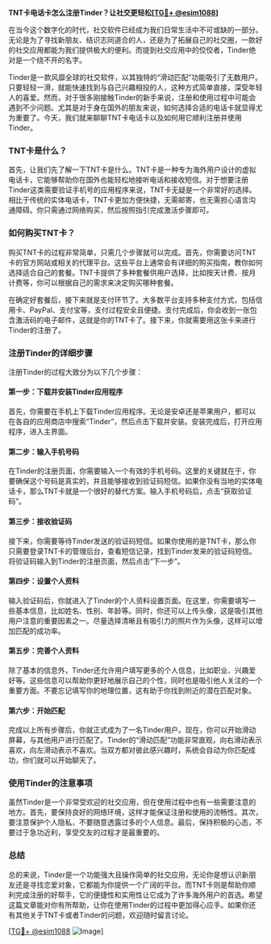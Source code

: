 **TNT卡电话卡怎么注册Tinder？让社交更轻松[[TG💪+ @esim1088](https://t.me/s/esim1088)]**

在当今这个数字化的时代，社交软件已经成为我们日常生活中不可或缺的一部分。无论是为了寻找新朋友、结识志同道合的人，还是为了拓展自己的社交圈，一款好的社交应用都能为我们提供极大的便利。而提到社交应用中的佼佼者，Tinder绝对是一个绕不开的名字。

Tinder是一款风靡全球的社交软件，以其独特的“滑动匹配”功能吸引了无数用户。只要轻轻一滑，就能快速找到与自己兴趣相投的人，这种方式简单直接，深受年轻人的喜爱。然而，对于很多刚接触Tinder的新手来说，注册和使用过程中可能会遇到不少问题。尤其是对于身在国外的朋友来说，如何选择合适的电话卡就显得尤为重要了。今天，我们就来聊聊TNT卡电话卡以及如何用它顺利注册并使用Tinder。

### TNT卡是什么？

首先，让我们先了解一下TNT卡是什么。TNT卡是一种专为海外用户设计的虚拟电话卡，它能够帮助你在国外也能轻松地接听电话和接收短信。对于想要注册Tinder这类需要验证手机号的应用程序来说，TNT卡无疑是一个非常好的选择。相比于传统的实体电话卡，TNT卡更加方便快捷，无需邮寄，也无需担心语言沟通障碍。你只需通过网络购买，然后按照指引完成激活步骤即可。

### 如何购买TNT卡？

购买TNT卡的过程非常简单，只需几个步骤就可以完成。首先，你需要访问TNT卡的官方网站或相关的代理平台。这些平台上通常会有详细的购买指南，教你如何选择适合自己的套餐。TNT卡提供了多种套餐供用户选择，比如按天计费、按月计费等，你可以根据自己的需求来决定购买哪种套餐。

在确定好套餐后，接下来就是支付环节了。大多数平台支持多种支付方式，包括信用卡、PayPal、支付宝等，支付过程安全且便捷。支付完成后，你会收到一张包含激活码的电子邮件，这就是你的TNT卡了。接下来，你就需要用这张卡来进行Tinder的注册了。

### 注册Tinder的详细步骤

注册Tinder的过程大致分为以下几个步骤：

#### 第一步：下载并安装Tinder应用程序

首先，你需要在手机上下载Tinder应用程序。无论是安卓还是苹果用户，都可以在各自的应用商店中搜索“Tinder”，然后点击下载并安装。安装完成后，打开应用程序，进入主界面。

#### 第二步：输入手机号码

在Tinder的注册页面，你需要输入一个有效的手机号码。这里的关键就在于，你要确保这个号码是真实的，并且能够接收到验证码短信。如果你没有当地的实体电话卡，那么TNT卡就是一个很好的替代方案。输入手机号码后，点击“获取验证码”。

#### 第三步：接收验证码

接下来，你需要等待Tinder发送的验证码短信。如果你使用的是TNT卡，那么你只需要登录TNT卡的管理后台，查看短信记录，找到Tinder发来的验证码短信。将验证码输入到Tinder的注册页面，然后点击“下一步”。

#### 第四步：设置个人资料

输入验证码后，你就进入了Tinder的个人资料设置页面。在这里，你需要填写一些基本信息，比如姓名、性别、年龄等。同时，你还可以上传头像，这是吸引其他用户注意的重要因素之一。尽量选择清晰且有吸引力的照片作为头像，这样可以增加匹配的成功率。

#### 第五步：完善个人资料

除了基本的信息外，Tinder还允许用户填写更多的个人信息，比如职业、兴趣爱好等。这些信息可以帮助你更好地展示自己的个性，同时也是吸引他人关注的一个重要方面。不要忘记填写你的地理位置，这有助于你找到附近的潜在匹配对象。

#### 第六步：开始匹配

完成以上所有步骤后，你就正式成为了一名Tinder用户。现在，你可以开始滑动屏幕，与其他用户进行匹配了。Tinder的“滑动匹配”功能非常直观，向右滑动表示喜欢，向左滑动表示不喜欢。当双方都对彼此感兴趣时，系统会自动为你匹配成功，你们就可以开始聊天了。

### 使用Tinder的注意事项

虽然Tinder是一个非常受欢迎的社交应用，但在使用过程中也有一些需要注意的地方。首先，要保持良好的网络环境，这样才能保证注册和使用的流畅性。其次，要注意保护个人隐私，不要随意透露过多的个人信息。最后，保持积极的心态，不要过于急功近利，享受交友的过程才是最重要的。

### 总结

总的来说，Tinder是一个功能强大且操作简单的社交应用，无论你是想认识新朋友还是寻找恋爱对象，它都能为你提供一个广阔的平台。而TNT卡则是帮助你顺利完成注册的好帮手，它的便捷性和实用性让它成为了许多海外用户的首选。希望这篇文章能对你有所帮助，让你在使用Tinder的过程中更加得心应手。如果你还有其他关于TNT卡或者Tinder的问题，欢迎随时留言讨论。

[[TG💪+ @esim1088](https://t.me/s/esim1088) ![Image](https://i.postimg.cc/4NQfJmqS/Snipaste-2025-05-13-00-14-12.png)]